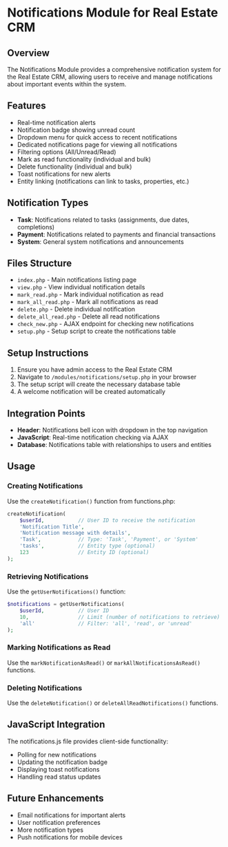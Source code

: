# Notifications Module for Real Estate CRM

## Overview
The Notifications Module provides a comprehensive notification system for the Real Estate CRM, allowing users to receive and manage notifications about important events within the system.

## Features
- Real-time notification alerts
- Notification badge showing unread count
- Dropdown menu for quick access to recent notifications
- Dedicated notifications page for viewing all notifications
- Filtering options (All/Unread/Read)
- Mark as read functionality (individual and bulk)
- Delete functionality (individual and bulk)
- Toast notifications for new alerts
- Entity linking (notifications can link to tasks, properties, etc.)

## Notification Types
- **Task**: Notifications related to tasks (assignments, due dates, completions)
- **Payment**: Notifications related to payments and financial transactions
- **System**: General system notifications and announcements

## Files Structure
- `index.php` - Main notifications listing page
- `view.php` - View individual notification details
- `mark_read.php` - Mark individual notification as read
- `mark_all_read.php` - Mark all notifications as read
- `delete.php` - Delete individual notification
- `delete_all_read.php` - Delete all read notifications
- `check_new.php` - AJAX endpoint for checking new notifications
- `setup.php` - Setup script to create the notifications table

## Setup Instructions
1. Ensure you have admin access to the Real Estate CRM
2. Navigate to `/modules/notifications/setup.php` in your browser
3. The setup script will create the necessary database table
4. A welcome notification will be created automatically

## Integration Points
- **Header**: Notifications bell icon with dropdown in the top navigation
- **JavaScript**: Real-time notification checking via AJAX
- **Database**: Notifications table with relationships to users and entities

## Usage

### Creating Notifications
Use the `createNotification()` function from functions.php:

```php
createNotification(
    $userId,           // User ID to receive the notification
    'Notification Title',
    'Notification message with details',
    'Task',            // Type: 'Task', 'Payment', or 'System'
    'tasks',           // Entity type (optional)
    123                // Entity ID (optional)
);
```

### Retrieving Notifications
Use the `getUserNotifications()` function:

```php
$notifications = getUserNotifications(
    $userId,           // User ID
    10,                // Limit (number of notifications to retrieve)
    'all'              // Filter: 'all', 'read', or 'unread'
);
```

### Marking Notifications as Read
Use the `markNotificationAsRead()` or `markAllNotificationsAsRead()` functions.

### Deleting Notifications
Use the `deleteNotification()` or `deleteAllReadNotifications()` functions.

## JavaScript Integration
The notifications.js file provides client-side functionality:
- Polling for new notifications
- Updating the notification badge
- Displaying toast notifications
- Handling read status updates

## Future Enhancements
- Email notifications for important alerts
- User notification preferences
- More notification types
- Push notifications for mobile devices